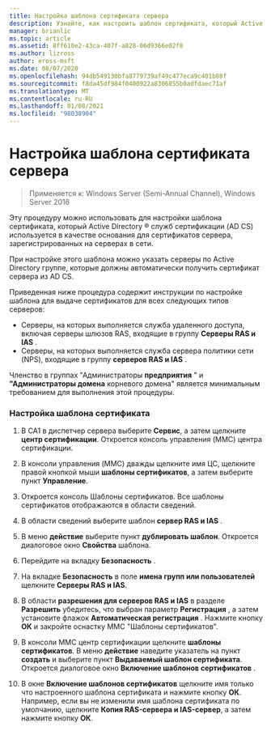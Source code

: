 ```yaml
---
title: Настройка шаблона сертификата сервера
description: Узнайте, как настроить шаблон сертификата, который Active Directory служб сертификации используется в качестве основания для сертификатов сервера, зарегистрированных на серверах в сети.
manager: brianlic
ms.topic: article
ms.assetid: 8ff610e2-43ca-407f-a828-06d9366e02f0
ms.author: lizross
author: eross-msft
ms.date: 08/07/2020
ms.openlocfilehash: 94db549130bfa8779739af49c477eca9c401b08f
ms.sourcegitcommit: f8da45df984f0400922a8306855b0adfdaec71af
ms.translationtype: MT
ms.contentlocale: ru-RU
ms.lasthandoff: 01/08/2021
ms.locfileid: "98038904"
---
```

# <a name="configure-the-server-certificate-template"></a>Настройка шаблона сертификата сервера

>Применяется к: Windows Server (Semi-Annual Channel), Windows Server 2016

Эту процедуру можно использовать для настройки шаблона сертификата, который Active Directory &reg; служб сертификации (AD CS) используется в качестве основания для сертификатов сервера, зарегистрированных на серверах в сети.

При настройке этого шаблона можно указать серверы по Active Directory группе, которые должны автоматически получить сертификат сервера из AD CS.

Приведенная ниже процедура содержит инструкции по настройке шаблона для выдаче сертификатов для всех следующих типов серверов:

- Серверы, на которых выполняется служба удаленного доступа, включая серверы шлюзов RAS, входящие в группу **Серверы RAS и IAS** .
- Серверы, на которых выполняется служба сервера политики сети (NPS), входящие в группу **серверов RAS и IAS** .

Членство в группах "Администраторы **предприятия** " и **"Администраторы домена** корневого домена" является минимальным требованием для выполнения этой процедуры.

### <a name="to-configure-the-certificate-template"></a>Настройка шаблона сертификата

1.  В CA1 в диспетчер сервера выберите **Сервис**, а затем щелкните **центр сертификации**. Откроется консоль управления (MMC) центра сертификации.

2.  В консоли управления (MMC) дважды щелкните имя ЦС, щелкните правой кнопкой мыши **шаблоны сертификатов**, а затем выберите пункт **Управление**.

3.  Откроется консоль Шаблоны сертификатов. Все шаблоны сертификатов отображаются в области сведений.

4.  В области сведений выберите шаблон **сервер RAS и IAS** .

5.  В меню **действие** выберите пункт **дублировать шаблон**. Откроется диалоговое окно **Свойства** шаблона.

6.  Перейдите на вкладку **Безопасность** .

7.  На вкладке **Безопасность** в поле **имена групп или пользователей** щелкните **Серверы RAS и IAS**.

8.  В области **разрешения для серверов RAS и IAS** в разделе **Разрешить** убедитесь, что выбран параметр **Регистрация** , а затем установите флажок **Автоматическая регистрация** . Нажмите кнопку **ОК** и закройте оснастку MMC "Шаблоны сертификатов".

9.  В консоли MMC центр сертификации щелкните **шаблоны сертификатов**. В меню **действие** наведите указатель на пункт **создать** и выберите пункт **Выдаваемый шаблон сертификата**. Откроется диалоговое окно **Включение шаблонов сертификатов** .

10. В окне **Включение шаблонов сертификатов** щелкните имя только что настроенного шаблона сертификата и нажмите кнопку **ОК**. Например, если вы не изменили имя шаблона сертификата по умолчанию, щелкните **Копия RAS-сервера и IAS-сервер**, а затем нажмите кнопку **ОК**.




